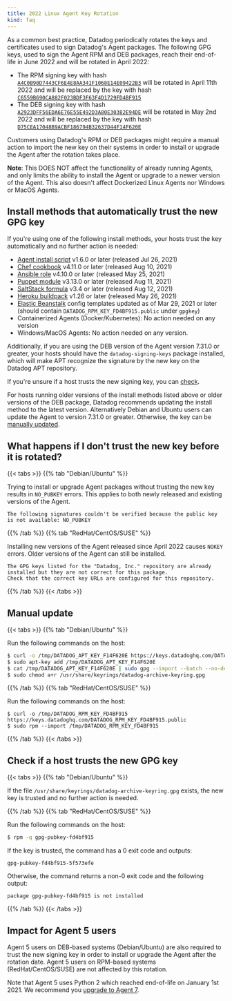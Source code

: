 ```yaml
---
title: 2022 Linux Agent Key Rotation
kind: faq
---
```


As a common best practice, Datadog periodically rotates the keys and certificates used to sign Datadog's Agent packages. The following GPG keys, used to sign the Agent RPM and DEB packages, reach their end-of-life in June 2022 and will be rotated in April 2022:

- The RPM signing key with hash [`A4C0B90D7443CF6E4E8AA341F1068E14E09422B3`][1] will be rotated in April 11th 2022 and will be replaced by the key with hash [`C6559B690CA882F023BDF3F63F4D1729FD4BF915`][2]
- The DEB signing key with hash [`A2923DFF56EDA6E76E55E492D3A80E30382E94DE`][3] will be rotated in May 2nd 2022 and will be replaced by the key with hash [`D75CEA17048B9ACBF186794B32637D44F14F620E`][4]

Customers using Datadog's RPM or DEB packages might require a manual action to import the new key on their systems in order to install or upgrade the Agent after the rotation takes place.

<div class="alert alert-info">
<strong>Note</strong>: This DOES NOT affect the functionality of already running Agents, and only limits the ability to install the Agent or upgrade to a newer version of the Agent. This also doesn't affect Dockerized Linux Agents nor Windows or MacOS Agents.
</div>

## Install methods that automatically trust the new GPG key

If you're using one of the following install methods, your hosts trust the key automatically and no further action is needed:

* [Agent install script][5] v1.6.0 or later (released Jul 26, 2021)
* [Chef cookbook][6] v4.11.0 or later (released Aug 10, 2021)
* [Ansible role][7] v4.10.0 or later (released May 25, 2021)
* [Puppet module][8] v3.13.0 or later (released Aug 11, 2021)
* [SaltStack formula][9] v3.4 or later (released Aug 12, 2021)
* [Heroku buildpack][10] v1.26 or later (released May 26, 2021)
* [Elastic Beanstalk][11] config templates updated as of Mar 29, 2021 or later (should contain `DATADOG_RPM_KEY_FD4BF915.public` under `gpgkey`)
* Containerized Agents (Docker/Kubernetes): No action needed on any version
* Windows/MacOS Agents: No action needed on any version.

Additionally, if you are using the DEB version of the Agent version 7.31.0 or greater, your hosts should have the `datadog-signing-keys` package installed, which will make APT recognize the signature by the new key on the Datadog APT repository.

If you're unsure if a host trusts the new signing key, you can [check](#check-if-a-host-trusts-the-new-gpg-key).

For hosts running older versions of the install methods listed above or older versions of the DEB package, Datadog recommends updating the install method to the latest version. Alternatively Debian and Ubuntu users can update the Agent to version 7.31.0 or greater. Otherwise, the key can be [manually updated](#manual-update).

## What happens if I don't trust the new key before it is rotated?

{{< tabs >}}
{{% tab "Debian/Ubuntu" %}}

Trying to install or upgrade Agent packages without trusting the new key results in `NO_PUBKEY` errors. This applies to both newly released and existing versions of the Agent.

```
The following signatures couldn't be verified because the public key is not available: NO_PUBKEY
```

{{% /tab %}}
{{% tab "RedHat/CentOS/SUSE" %}}

Installing new versions of the Agent released since April 2022 causes `NOKEY` errors. Older versions of the Agent can still be installed.

```
The GPG keys listed for the "Datadog, Inc." repository are already installed but they are not correct for this package.
Check that the correct key URLs are configured for this repository.
```

{{% /tab %}}
{{< /tabs >}}

## Manual update

{{< tabs >}}
{{% tab "Debian/Ubuntu" %}}

Run the following commands on the host:

```bash
$ curl -o /tmp/DATADOG_APT_KEY_F14F620E https://keys.datadoghq.com/DATADOG_APT_KEY_F14F620E.public
$ sudo apt-key add /tmp/DATADOG_APT_KEY_F14F620E
$ cat /tmp/DATADOG_APT_KEY_F14F620E | sudo gpg --import --batch --no-default-keyring --keyring /usr/share/keyrings/datadog-archive-keyring.gpg
$ sudo chmod a+r /usr/share/keyrings/datadog-archive-keyring.gpg
```

{{% /tab %}}
{{% tab "RedHat/CentOS/SUSE" %}}

Run the following commands on the host:

```
$ curl -o /tmp/DATADOG_RPM_KEY_FD4BF915 https://keys.datadoghq.com/DATADOG_RPM_KEY_FD4BF915.public
$ sudo rpm --import /tmp/DATADOG_RPM_KEY_FD4BF915
```

{{% /tab %}}
{{< /tabs >}}

## Check if a host trusts the new GPG key

{{< tabs >}}
{{% tab "Debian/Ubuntu" %}}

If the file `/usr/share/keyrings/datadog-archive-keyring.gpg` exists, the new key is trusted and no further action is needed.

{{% /tab %}}
{{% tab "RedHat/CentOS/SUSE" %}}

Run the following commands on the host:

```bash
$ rpm -q gpg-pubkey-fd4bf915
```

If the key is trusted, the command has a 0 exit code and outputs:

```
gpg-pubkey-fd4bf915-5f573efe
```

Otherwise, the command returns a non-0 exit code and the following output:

```
package gpg-pubkey-fd4bf915 is not installed
```

{{% /tab %}}
{{< /tabs >}}

## Impact for Agent 5 users

Agent 5 users on DEB-based systems (Debian/Ubuntu) are also required to trust the new signing key in order to install or upgrade the Agent after the rotation date. Agent 5 users on RPM-based systems (RedHat/CentOS/SUSE) are not affected by this rotation.

Note that Agent 5 uses Python 2 which reached end-of-life on January 1st 2021. We recommend you [upgrade to Agent 7][12].

[1]: https://keys.datadoghq.com/DATADOG_RPM_KEY_E09422B3.public
[2]: https://keys.datadoghq.com/DATADOG_RPM_KEY_FD4BF915.public
[3]: https://keys.datadoghq.com/DATADOG_APT_KEY_382E94DE.public
[4]: https://keys.datadoghq.com/DATADOG_APT_KEY_F14F620E.public
[5]: https://s3.amazonaws.com/dd-agent/scripts/install_script.sh
[6]: https://github.com/DataDog/chef-datadog
[7]: https://github.com/DataDog/ansible-datadog
[8]: https://github.com/DataDog/puppet-datadog-agent
[9]: https://github.com/DataDog/datadog-formula
[10]: https://github.com/DataDog/heroku-buildpack-datadog
[11]: https://docs.datadoghq.com/integrations/amazon_elasticbeanstalk
[12]: https://app.datadoghq.com/account/settings#agent
